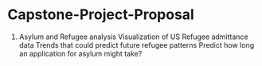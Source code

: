 # Capstone-Project-Proposal

1. Asylum and Refugee analysis
Visualization of US Refugee admittance data 
Trends that could predict future refugee patterns
Predict how long an application for asylum might take?
